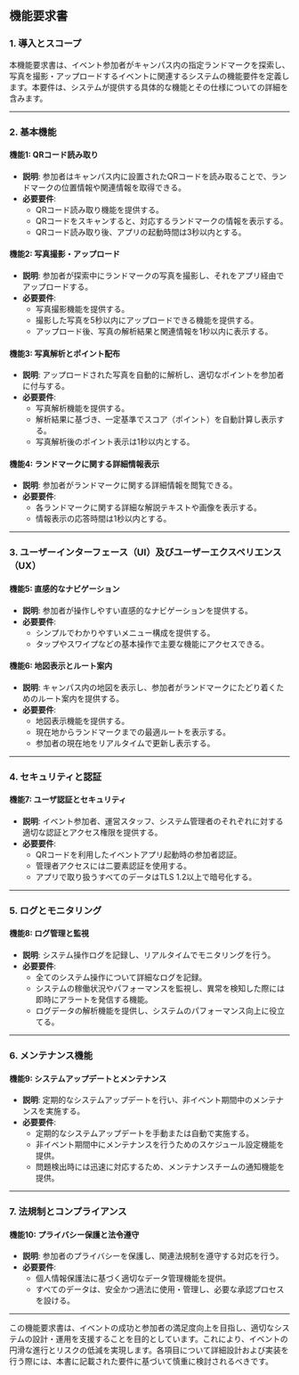 ## 機能要求書

### 1. 導入とスコープ

本機能要求書は、イベント参加者がキャンパス内の指定ランドマークを探索し、写真を撮影・アップロードするイベントに関連するシステムの機能要件を定義します。本要件は、システムが提供する具体的な機能とその仕様についての詳細を含みます。

---

### 2. 基本機能

#### 機能1: QRコード読み取り
- **説明**: 参加者はキャンパス内に設置されたQRコードを読み取ることで、ランドマークの位置情報や関連情報を取得できる。
- **必要要件**:
  - QRコード読み取り機能を提供する。
  - QRコードをスキャンすると、対応するランドマークの情報を表示する。
  - QRコード読み取り後、アプリの起動時間は3秒以内とする。

#### 機能2: 写真撮影・アップロード
- **説明**: 参加者が探索中にランドマークの写真を撮影し、それをアプリ経由でアップロードする。
- **必要要件**:
  - 写真撮影機能を提供する。
  - 撮影した写真を5秒以内にアップロードできる機能を提供する。
  - アップロード後、写真の解析結果と関連情報を1秒以内に表示する。

#### 機能3: 写真解析とポイント配布
- **説明**: アップロードされた写真を自動的に解析し、適切なポイントを参加者に付与する。
- **必要要件**:
  - 写真解析機能を提供する。
  - 解析結果に基づき、一定基準でスコア（ポイント）を自動計算し表示する。
  - 写真解析後のポイント表示は1秒以内とする。

#### 機能4: ランドマークに関する詳細情報表示
- **説明**: 参加者がランドマークに関する詳細情報を閲覧できる。
- **必要要件**:
  - 各ランドマークに関する詳細な解説テキストや画像を表示する。
  - 情報表示の応答時間は1秒以内とする。

---

### 3. ユーザーインターフェース（UI）及びユーザーエクスペリエンス（UX）

#### 機能5: 直感的なナビゲーション
- **説明**: 参加者が操作しやすい直感的なナビゲーションを提供する。
- **必要要件**:
  - シンプルでわかりやすいメニュー構成を提供する。
  - タップやスワイプなどの基本操作で主要な機能にアクセスできる。

#### 機能6: 地図表示とルート案内
- **説明**: キャンパス内の地図を表示し、参加者がランドマークにたどり着くためのルート案内を提供する。
- **必要要件**:
  - 地図表示機能を提供する。
  - 現在地からランドマークまでの最適ルートを表示する。
  - 参加者の現在地をリアルタイムで更新し表示する。

---

### 4. セキュリティと認証

#### 機能7: ユーザ認証とセキュリティ
- **説明**: イベント参加者、運営スタッフ、システム管理者のそれぞれに対する適切な認証とアクセス権限を提供する。
- **必要要件**:
  - QRコードを利用したイベントアプリ起動時の参加者認証。
  - 管理者アクセスには二要素認証を使用する。
  - アプリで取り扱うすべてのデータはTLS 1.2以上で暗号化する。

---

### 5. ログとモニタリング

#### 機能8: ログ管理と監視
- **説明**: システム操作ログを記録し、リアルタイムでモニタリングを行う。
- **必要要件**:
  - 全てのシステム操作について詳細なログを記録。
  - システムの稼働状況やパフォーマンスを監視し、異常を検知した際には即時にアラートを発信する機能。
  - ログデータの解析機能を提供し、システムのパフォーマンス向上に役立てる。

---

### 6. メンテナンス機能

#### 機能9: システムアップデートとメンテナンス
- **説明**: 定期的なシステムアップデートを行い、非イベント期間中のメンテナンスを実施する。
- **必要要件**:
  - 定期的なシステムアップデートを手動または自動で実施する。
  - 非イベント期間中にメンテナンスを行うためのスケジュール設定機能を提供。
  - 問題検出時には迅速に対応するため、メンテナンスチームの通知機能を提供。

---

### 7. 法規制とコンプライアンス

#### 機能10: プライバシー保護と法令遵守
- **説明**: 参加者のプライバシーを保護し、関連法規制を遵守する対応を行う。
- **必要要件**:
  - 個人情報保護法に基づく適切なデータ管理機能を提供。
  - すべてのデータは、安全かつ適法に使用・管理し、必要な承認プロセスを設ける。

---

この機能要求書は、イベントの成功と参加者の満足度向上を目指し、適切なシステムの設計・運用を支援することを目的としています。これにより、イベントの円滑な進行とリスクの低減を実現します。各項目について詳細設計および実装を行う際には、本書に記載された要件に基づいて慎重に検討されるべきです。